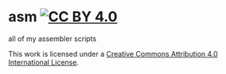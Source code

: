 # asm [![CC BY 4.0][cc-by-shield]][cc-by]

all of my assembler scripts

[cc-by]: http://creativecommons.org/licenses/by/4.0/
[cc-by-shield]: https://img.shields.io/badge/License-CC%20BY%204.0-lightgrey.svg
This work is licensed under a [Creative Commons Attribution 4.0 International License][cc-by].
